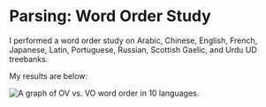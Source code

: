 # Parsing: Word Order Study

I performed a word order study on Arabic, Chinese, English, French, Japanese, Latin, Portuguese, Russian, Scottish Gaelic, and Urdu UD treebanks.

My results are below:

![A graph of OV vs. VO word order in 10 languages.](/parsing.png)